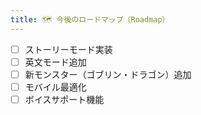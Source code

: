 ```yaml
---
title: 🗺️ 今後のロードマップ（Roadmap）
---
```

- [ ] ストーリーモード実装
- [ ] 英文モード追加
- [ ] 新モンスター（ゴブリン・ドラゴン）追加
- [ ] モバイル最適化
- [ ] ボイスサポート機能
